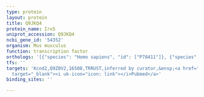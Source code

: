 ```yaml
---
type: protein
layout: protein
title: Q9JKQ4
protein_name: Irx5
uniprot_accession: Q9JKQ4
ncbi_gene_id: '54352'
organism: Mus musculus
function: transcription factor
orthologs: '[{"species": "Homo sapiens", "id": ["P78411"]}, {"species": "Rattus norvegicus", "id": ["G3V7I4"]}]'
tfs: ''
targets: 'Kcnd2,Q9Z0V2,16508,TRRUST,inferred by curator,&ensp;<a href="https://www.ncbi.nlm.nih.gov/pubmed/?term=23573265%5Buid%5D+OR+29087512%5Buid%5D"
  target="_blank"><i uk-icon="icon: link"></i>Pubmed</a>'
binding_sites: ''

---
```

